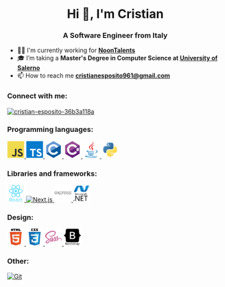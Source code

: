 <h1 align="center">Hi 👋, I'm Cristian</h1>
<h3 align="center">A Software Engineer from Italy</h3>

- 👨‍💻 I'm currently working for **<a href="https://www.noontalents.com/">NoonTalents</a>**
- 🎓 I’m taking a **Master's Degree in Computer Science at <a href="https://www.unisa.it/">University of Salerno</a>**
- 📫 How to reach me **cristianesposito961@gmail.com**

<h3 align="left">Connect with me:</h3>
<p align="left">
   <a href="https://linkedin.com/in/cristian-esposito-36b3a118a" target="blank"><img align="center" src="https://raw.githubusercontent.com/rahuldkjain/github-profile-readme-generator/master/src/images/icons/Social/linked-in-alt.svg" alt="cristian-esposito-36b3a118a" height="30" width="40" /></a>
</p>

<h3 align="left">Programming languages:</h3>
<p align="left">
   <a href="https://developer.mozilla.org/en-US/docs/Web/JavaScript" target="_blank" rel="noreferrer"> <img src="https://raw.githubusercontent.com/devicons/devicon/master/icons/javascript/javascript-original.svg" alt="Javascript" width="40" height="40"/> </a>
   <a href="https://www.typescriptlang.org/" target="_blank" rel="noreferrer"> <img src="https://raw.githubusercontent.com/devicons/devicon/master/icons/typescript/typescript-original.svg" alt="Typescript" width="40" height="40"/> </a>
   <a href="https://learn.microsoft.com/en-us/cpp/c-language/?view=msvc-170"> <img src="https://raw.githubusercontent.com/devicons/devicon/master/icons/c/c-original.svg" alt="C" width="40" height="40"/> </a>
   <a href="https://learn.microsoft.com/it-it/dotnet/csharp/"> <img src="https://raw.githubusercontent.com/devicons/devicon/master/icons/csharp/csharp-original.svg" alt="C#" width="40" height="40"/> </a>
   <a href="https://docs.oracle.com/en/java/"> <img src="https://raw.githubusercontent.com/devicons/devicon/master/icons/java/java-original.svg" alt="Java" width="40" height="40"/> </a>
   <a href="https://www.python.org/"> <img src="https://raw.githubusercontent.com/devicons/devicon/master/icons/python/python-original.svg" alt="Python" width="40" height="40"/> </a>
</p>

<h3 align="left">Libraries and frameworks:</h3>
<p align="left">
   <a href="https://reactjs.org/" target="_blank" rel="noreferrer"> <img src="https://raw.githubusercontent.com/devicons/devicon/master/icons/react/react-original-wordmark.svg" alt="React" width="40" height="40"/> </a>
   <a href="https://nextjs.org/" target="_blank" rel="noreferrer"> <img src="https://cdn.worldvectorlogo.com/logos/nextjs-2.svg" alt="Next.js" width="40" height="40"/> </a>
   <a href="https://expressjs.com/" target="_blank" rel="noreferrer"> <img src="https://raw.githubusercontent.com/devicons/devicon/master/icons/express/express-original-wordmark.svg" alt="Express" width="40" height="40"/> </a>
   <a href="https://dotnet.microsoft.com/en-us/apps/aspnet" target="_blank" rel="noreferrer"> <img src="https://raw.githubusercontent.com/devicons/devicon/master/icons/dot-net/dot-net-original-wordmark.svg" alt="ASP.NET" width="40" height="40"/> </a>
</p>

<h3 align="left">Design:</h3>
<p align="left">
   <a href="https://developer.mozilla.org/en-US/docs/Web/HTML" target="_blank" rel="noreferrer"> <img src="https://raw.githubusercontent.com/devicons/devicon/master/icons/html5/html5-original-wordmark.svg" alt="HTML" width="40" height="40"/> </a>
   <a href="https://developer.mozilla.org/en-US/docs/Web/CSS" target="_blank" rel="noreferrer"> <img src="https://raw.githubusercontent.com/devicons/devicon/master/icons/css3/css3-original-wordmark.svg" alt="CSS" width="40" height="40"/> </a>
   <a href="https://sass-lang.com/" rel="noreferrer"> <img src="https://raw.githubusercontent.com/devicons/devicon/master/icons/sass/sass-original.svg" alt="Sass" width="40" height="40"/> </a>
   <a href="https://getbootstrap.com/" rel="noreferrer"> <img src="https://raw.githubusercontent.com/devicons/devicon/master/icons/bootstrap/bootstrap-plain-wordmark.svg" alt="Bootstrap" width="40" height="40"/> </a>
</p>

<h3 align="left">Other:</h3>
<p align="left">
   <a href="https://git-scm.com/" rel="noreferrer"> <img src="https://www.vectorlogo.zone/logos/git-scm/git-scm-icon.svg" alt="Git" width="40" height="40"/> </a>
</p>
